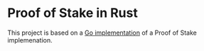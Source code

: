 # Proof of Stake in Rust

This project is based on a [Go implementation](https://mycoralhealth.medium.com/code-your-own-proof-of-stake-blockchain-in-go-610cd99aa658) of a Proof of Stake implemenation.